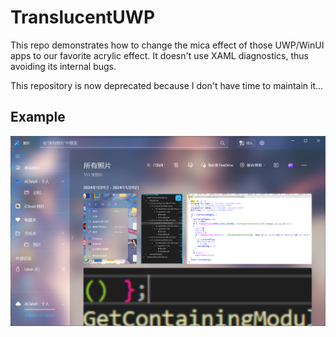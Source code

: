 # TranslucentUWP
This repo demonstrates how to change the mica effect of those UWP/WinUI apps to our favorite acrylic effect. It doesn't use XAML diagnostics, thus avoiding its internal bugs.

This repository is now deprecated because I don't have time to maintain it...
## Example
![image](./images/example.png)